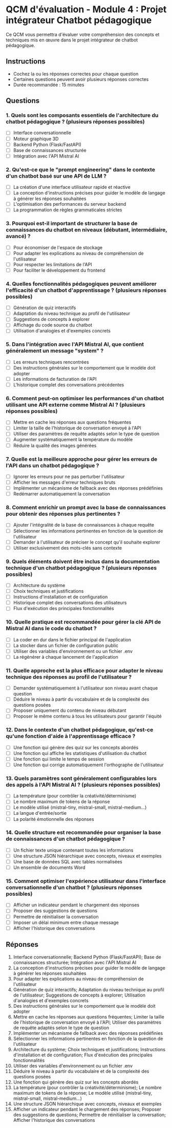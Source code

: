 # QCM d'évaluation - Module 4 : Projet intégrateur Chatbot pédagogique

Ce QCM vous permettra d'évaluer votre compréhension des concepts et techniques mis en œuvre dans le projet intégrateur de chatbot pédagogique.

## Instructions
- Cochez la ou les réponses correctes pour chaque question
- Certaines questions peuvent avoir plusieurs réponses correctes
- Durée recommandée : 15 minutes

## Questions

### 1. Quels sont les composants essentiels de l'architecture du chatbot pédagogique ? (plusieurs réponses possibles)
- [ ] Interface conversationnelle
- [ ] Moteur graphique 3D
- [ ] Backend Python (Flask/FastAPI)
- [ ] Base de connaissances structurée
- [ ] Intégration avec l'API Mistral AI

### 2. Qu'est-ce que le "prompt engineering" dans le contexte d'un chatbot basé sur une API de LLM ?
- [ ] La création d'une interface utilisateur rapide et réactive
- [ ] La conception d'instructions précises pour guider le modèle de langage à générer les réponses souhaitées
- [ ] L'optimisation des performances du serveur backend
- [ ] La programmation de règles grammaticales strictes

### 3. Pourquoi est-il important de structurer la base de connaissances du chatbot en niveaux (débutant, intermédiaire, avancé) ?
- [ ] Pour économiser de l'espace de stockage
- [ ] Pour adapter les explications au niveau de compréhension de l'utilisateur
- [ ] Pour respecter les limitations de l'API
- [ ] Pour faciliter le développement du frontend

### 4. Quelles fonctionnalités pédagogiques peuvent améliorer l'efficacité d'un chatbot d'apprentissage ? (plusieurs réponses possibles)
- [ ] Génération de quiz interactifs
- [ ] Adaptation du niveau technique au profil de l'utilisateur
- [ ] Suggestions de concepts à explorer
- [ ] Affichage du code source du chatbot
- [ ] Utilisation d'analogies et d'exemples concrets

### 5. Dans l'intégration avec l'API Mistral AI, que contient généralement un message "system" ?
- [ ] Les erreurs techniques rencontrées
- [ ] Des instructions générales sur le comportement que le modèle doit adopter
- [ ] Les informations de facturation de l'API
- [ ] L'historique complet des conversations précédentes

### 6. Comment peut-on optimiser les performances d'un chatbot utilisant une API externe comme Mistral AI ? (plusieurs réponses possibles)
- [ ] Mettre en cache les réponses aux questions fréquentes
- [ ] Limiter la taille de l'historique de conversation envoyé à l'API
- [ ] Utiliser des paramètres de requête adaptés selon le type de question
- [ ] Augmenter systématiquement la température du modèle
- [ ] Réduire la qualité des images générées

### 7. Quelle est la meilleure approche pour gérer les erreurs de l'API dans un chatbot pédagogique ?
- [ ] Ignorer les erreurs pour ne pas perturber l'utilisateur
- [ ] Afficher les messages d'erreur techniques bruts
- [ ] Implémenter un mécanisme de fallback avec des réponses prédéfinies
- [ ] Redémarrer automatiquement la conversation

### 8. Comment enrichir un prompt avec la base de connaissances pour obtenir des réponses plus pertinentes ?
- [ ] Ajouter l'intégralité de la base de connaissances à chaque requête
- [ ] Sélectionner les informations pertinentes en fonction de la question de l'utilisateur
- [ ] Demander à l'utilisateur de préciser le concept qu'il souhaite explorer
- [ ] Utiliser exclusivement des mots-clés sans contexte

### 9. Quels éléments doivent être inclus dans la documentation technique d'un chatbot pédagogique ? (plusieurs réponses possibles)
- [ ] Architecture du système
- [ ] Choix techniques et justifications
- [ ] Instructions d'installation et de configuration
- [ ] Historique complet des conversations des utilisateurs
- [ ] Flux d'exécution des principales fonctionnalités

### 10. Quelle pratique est recommandée pour gérer la clé API de Mistral AI dans le code du chatbot ?
- [ ] La coder en dur dans le fichier principal de l'application
- [ ] La stocker dans un fichier de configuration public
- [ ] Utiliser des variables d'environnement ou un fichier .env
- [ ] La régénérer à chaque lancement de l'application

### 11. Quelle approche est la plus efficace pour adapter le niveau technique des réponses au profil de l'utilisateur ?
- [ ] Demander systématiquement à l'utilisateur son niveau avant chaque question
- [ ] Déduire le niveau à partir du vocabulaire et de la complexité des questions posées
- [ ] Proposer uniquement du contenu de niveau débutant
- [ ] Proposer le même contenu à tous les utilisateurs pour garantir l'équité

### 12. Dans le contexte d'un chatbot pédagogique, qu'est-ce qu'une fonction d'aide à l'apprentissage efficace ?
- [ ] Une fonction qui génère des quiz sur les concepts abordés
- [ ] Une fonction qui affiche les statistiques d'utilisation du chatbot
- [ ] Une fonction qui limite le temps de session
- [ ] Une fonction qui corrige automatiquement l'orthographe de l'utilisateur

### 13. Quels paramètres sont généralement configurables lors des appels à l'API Mistral AI ? (plusieurs réponses possibles)
- [ ] La température (pour contrôler la créativité/déterminisme)
- [ ] Le nombre maximum de tokens de la réponse
- [ ] Le modèle utilisé (mistral-tiny, mistral-small, mistral-medium...)
- [ ] La langue d'entrée/sortie
- [ ] La polarité émotionnelle des réponses

### 14. Quelle structure est recommandée pour organiser la base de connaissances d'un chatbot pédagogique ?
- [ ] Un fichier texte unique contenant toutes les informations
- [ ] Une structure JSON hiérarchique avec concepts, niveaux et exemples
- [ ] Une base de données SQL avec tables normalisées
- [ ] Un ensemble de documents Word

### 15. Comment optimiser l'expérience utilisateur dans l'interface conversationnelle d'un chatbot ? (plusieurs réponses possibles)
- [ ] Afficher un indicateur pendant le chargement des réponses
- [ ] Proposer des suggestions de questions
- [ ] Permettre de réinitialiser la conversation
- [ ] Imposer un délai minimum entre chaque message
- [ ] Afficher l'historique des conversations

## Réponses

1. Interface conversationnelle; Backend Python (Flask/FastAPI); Base de connaissances structurée; Intégration avec l'API Mistral AI
2. La conception d'instructions précises pour guider le modèle de langage à générer les réponses souhaitées
3. Pour adapter les explications au niveau de compréhension de l'utilisateur
4. Génération de quiz interactifs; Adaptation du niveau technique au profil de l'utilisateur; Suggestions de concepts à explorer; Utilisation d'analogies et d'exemples concrets
5. Des instructions générales sur le comportement que le modèle doit adopter
6. Mettre en cache les réponses aux questions fréquentes; Limiter la taille de l'historique de conversation envoyé à l'API; Utiliser des paramètres de requête adaptés selon le type de question
7. Implémenter un mécanisme de fallback avec des réponses prédéfinies
8. Sélectionner les informations pertinentes en fonction de la question de l'utilisateur
9. Architecture du système; Choix techniques et justifications; Instructions d'installation et de configuration; Flux d'exécution des principales fonctionnalités
10. Utiliser des variables d'environnement ou un fichier .env
11. Déduire le niveau à partir du vocabulaire et de la complexité des questions posées
12. Une fonction qui génère des quiz sur les concepts abordés
13. La température (pour contrôler la créativité/déterminisme); Le nombre maximum de tokens de la réponse; Le modèle utilisé (mistral-tiny, mistral-small, mistral-medium...)
14. Une structure JSON hiérarchique avec concepts, niveaux et exemples
15. Afficher un indicateur pendant le chargement des réponses; Proposer des suggestions de questions; Permettre de réinitialiser la conversation; Afficher l'historique des conversations